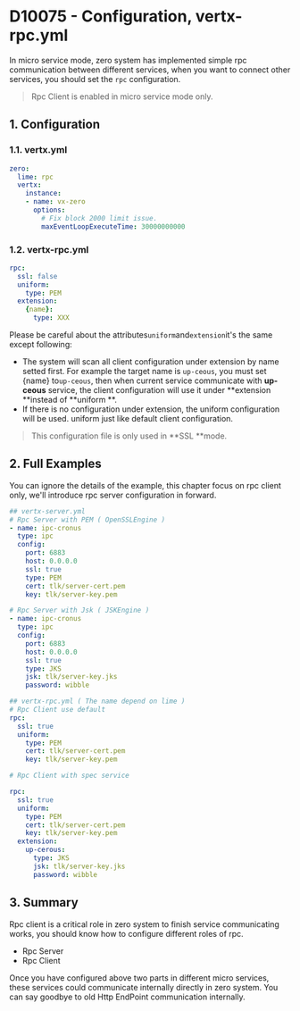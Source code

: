 # D10075 - Configuration, vertx-rpc.yml

In micro service mode, zero system has implemented simple rpc communication between different services, when you want to connect other services, you should set the `rpc` configuration.

> Rpc Client is enabled in micro service mode only.

## 1. Configuration

### 1.1. vertx.yml

```yaml
zero:
  lime: rpc
  vertx:
    instance:
    - name: vx-zero
      options:
        # Fix block 2000 limit issue.
        maxEventLoopExecuteTime: 30000000000
```

### 1.2. vertx-rpc.yml

```yaml
rpc:
  ssl: false
  uniform:
    type: PEM
  extension:
    {name}:
      type: XXX
```

Please be careful about the attributes`uniform`and`extension`it's the same except following:

* The system will scan all client configuration under extension by name setted first. For example the target name is
  `up-ceous`, you must set {name} to`up-ceous`, then when current service communicate with **up-ceous** service, the client configuration will use it under **extension **instead of **uniform **.
* If there is no configuration under extension, the uniform configuration will be used. uniform just like default client configuration.

> This configuration file is only used in **SSL **mode.

## 2. Full Examples

You can ignore the details of the example, this chapter focus on rpc client only, we'll introduce rpc server configuration in forward.

```yaml
## vertx-server.yml
# Rpc Server with PEM ( OpenSSLEngine )
- name: ipc-cronus
  type: ipc
  config:
    port: 6883
    host: 0.0.0.0
    ssl: true
    type: PEM
    cert: tlk/server-cert.pem
    key: tlk/server-key.pem

# Rpc Server with Jsk ( JSKEngine )
- name: ipc-cronus
  type: ipc
  config:
    port: 6883
    host: 0.0.0.0
    ssl: true
    type: JKS
    jsk: tlk/server-key.jks
    password: wibble

## vertx-rpc.yml ( The name depend on lime )
# Rpc Client use default
rpc:
  ssl: true
  uniform:
    type: PEM
    cert: tlk/server-cert.pem
    key: tlk/server-key.pem

# Rpc Client with spec service

rpc:
  ssl: true
  uniform:
    type: PEM
    cert: tlk/server-cert.pem
    key: tlk/server-key.pem
  extension:
    up-cerous:
      type: JKS
      jsk: tlk/server-key.jks
      password: wibble
```

## 3. Summary

Rpc client is a critical role in zero system to finish service communicating works, you should know how to configure different roles of rpc.

* Rpc Server
* Rpc Client

Once you have configured above two parts in different micro services, these services could communicate internally directly in zero system. You can say goodbye to old Http EndPoint communication internally.

